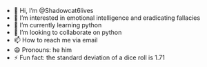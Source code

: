 - 👋 Hi, I’m @Shadowcat6lives
- 👀 I’m interested in emotional intelligence and eradicating fallacies 
- 🌱 I’m currently learning python 
- 💞️ I’m looking to collaborate on python
- 📫 How to reach me via email
- 😄 Pronouns: he him
- ⚡ Fun fact: the standard deviation of a dice roll is 1.71

<!---
Shadowcat6lives/Shadowcat6lives is a ✨ special ✨ repository because its `README.md` (this file) appears on your GitHub profile.
You can click the Preview link to take a look at your changes.
--->
